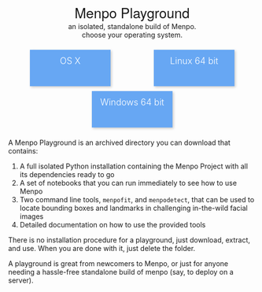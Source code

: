 
<link rel="stylesheet" type="text/css"  href="menpoinstall.css">
<style>
.download_button {
  background: rgb(103, 167, 243);
  color: white;
  margin: 5px 15px;
  padding: 12px;
  border: none;
  box-shadow: 2px 2px 5px #C7C7C7;
  height: 50px;
  width: 140px;
  font-weight: 300;
  font-size: large;
  transition: all .2s ease-in-out;
}
.download_button_container {
    display: flex;
    flex-direction: row;
    flex-wrap: wrap;
    justify-content: space-around;
}
</style>
<center>
  <div class="header_container">
    <strong style="font-size: 200%; font-family: 'HelveticaNeue-Light', 'Helvetica Neue Light', 'Helvetica Neue', Helvetica, Arial, 'Lucida Grande', sans-serif; font-weight: 500;">Menpo Playground</strong>
    <div class="menpochoose">an isolated, standalone build of Menpo.</div>
    <div class="menpochoose">choose your operating system.</div>
    <br>
    <div class="download_button_container">
        <a style="text-decoration: none; color: grey" href="http://static.menpo.org/playground/mac/menpo_playground.tar.xz" download>
          <div class="download_button">OS X</div>
        </a>
        <a style="text-decoration: none; color: grey" href="http://static.menpo.org/playground/linux64/menpo_playground.tar.xz" download>
          <div class="download_button">Linux 64 bit</div>
        </a>
        <a style="text-decoration: none; color: grey" href="http://static.menpo.org/playground/win64/menpo_playground.tar.xz" download>
          <div class="download_button">Windows 64 bit</div>
        </a>
    </div>
  </div>
</center>
<br>
A Menpo Playground is an archived directory you can download that contains:

1. A full isolated Python installation containing the Menpo Project with all its dependencies ready to go
2. A set of notebooks that you can run immediately to see how to use Menpo
3. Two command line tools, `menpofit`, and `menpodetect`, that can be used to locate bounding boxes and landmarks in challenging in-the-wild facial images
4. Detailed documentation on how to use the provided tools

There is no installation procedure for a playground, just download, extract, and use. When you are done with it, just delete the folder.

A playground is great from newcomers to Menpo, or just for anyone needing a hassle-free standalone build of menpo (say, to deploy on a server).
